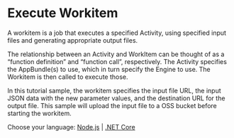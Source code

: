 # Execute Workitem

A workitem is a job that executes a specified Activity, using specified input files and generating appropriate output files.

The relationship between an Activity and WorkItem can be thought of as a “function definition” and “function call”, respectively. The Activity specifies the AppBundle(s) to use, which in turn specify the Engine to use. The Workitem is then called to execute those.

In this tutorial sample, the workitem specifies the input file URL, the input JSON data with the new parameter values, and the destination URL for the output file. This sample will upload the input file to a OSS bucket before starting the workitem.

Choose your language: [Node.js](designautomation/workitem/nodejs) | [.NET Core](designautomation/workitem/netcore)